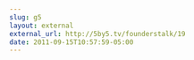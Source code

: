 ```yaml
---
slug: g5
layout: external
external_url: http://5by5.tv/founderstalk/19
date: 2011-09-15T10:57:59-05:00
---
```

